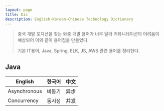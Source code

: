 ```yaml
---
layout: page
title: Dic
description: English-Korean-Chinese Technology Dictionary
---
```


> 중국 개발 포지션을 찾는 와중 개발 용어가 너무 달라 커뮤니테이션의 어려움이 예상되어 이와 같이 용어집을 만들었다.
>
> 기본 IT용어, Java, Spring, ELK, JS, AWS 관련 용어를 정리한다.

## Java

| English | 한국어 | 中文 |
| ----------- | ----------- | -----------|
| Asynchronous | 비동기 | 异步 |
| Concurrency | 동시성 | 并发 |
